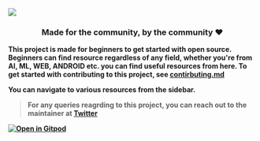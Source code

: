 <img src="https://user-images.githubusercontent.com/82728823/196099813-b9a84d20-0388-4f19-99b6-817ef483db82.png">
<center><h3><b>Made for the community, by the community ❤️<b></h3></center>

This project is made for beginners to get started with open source. Beginners can find resource regardless of any field, whether you're from AI, ML, WEB, ANDROID etc. you can find useful resources from here. To get started with contributing to this project, see [contirbuting.md](./Contributing.md)

You can navigate to various resources from the sidebar.

> For any queries reagrding to this project, you can reach out to the maintainer at [Twitter](https://twitter.com/Hasnain_Makada)
  
[![Open in Gitpod](https://gitpod.io/button/open-in-gitpod.svg "Open In Gitpod")](https://gitpod.io/#https://github.com/hasnainmakada-99/Open-Source-With-Hasnain)
